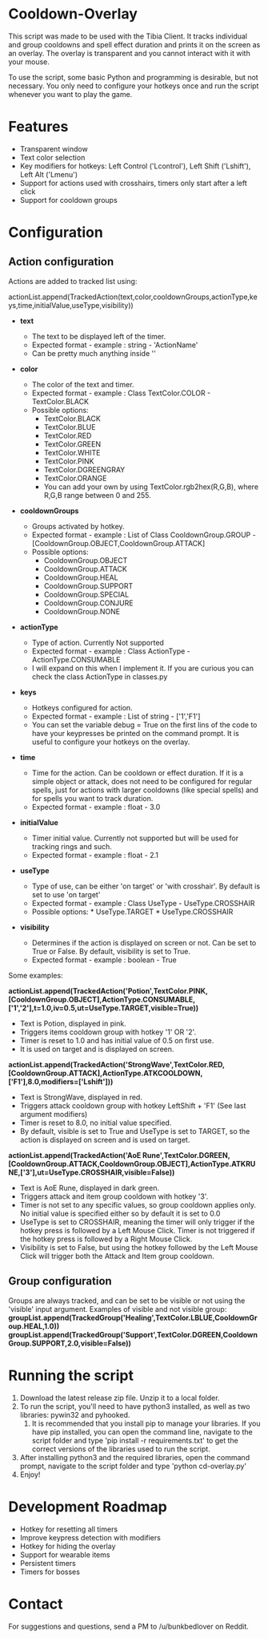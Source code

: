 # Cooldown-Overlay
This script was made to be used with the Tibia Client. It tracks individual and group cooldowns and spell effect duration and prints it on the screen as an overlay. The overlay is transparent and you cannot interact with it with your mouse.

To use the script, some basic Python and programming is desirable, but not necessary. You only need to configure your hotkeys once and run the script whenever you want to play the game.

# Features
* Transparent window
* Text color selection
* Key modifiers for hotkeys: Left Control ('Lcontrol'), Left Shift ('Lshift'), Left Alt ('Lmenu')
* Support for actions used with crosshairs, timers only start after a left click
* Support for cooldown groups

# Configuration
## Action configuration
Actions are added to tracked list using:

actionList.append(TrackedAction(text,color,cooldownGroups,actionType,keys,time,initialValue,useType,visibility))
* **text** 
	* The text to be displayed left of the timer. 
	* Expected format - example : string - 'ActionName'
	* Can be pretty much anything inside ''
	
* **color** 
	* The color of the text and timer. 
	* Expected format - example : Class TextColor.COLOR - TextColor.BLACK
	* Possible options:
		* TextColor.BLACK
		* TextColor.BLUE
		* TextColor.RED
		* TextColor.GREEN
		* TextColor.WHITE
		* TextColor.PINK
		* TextColor.DGREENGRAY
		* TextColor.ORANGE
		* You can add your own by using TextColor.rgb2hex(R,G,B), where R,G,B range between 0 and 255.		
	
* **cooldownGroups** 
	* Groups activated by hotkey.
	* Expected format - example : List of Class CooldownGroup.GROUP - [CooldownGroup.OBJECT,CooldownGroup.ATTACK]
	* Possible options:
		* CooldownGroup.OBJECT
		* CooldownGroup.ATTACK
		* CooldownGroup.HEAL
		* CooldownGroup.SUPPORT
		* CooldownGroup.SPECIAL
		* CooldownGroup.CONJURE
		* CooldownGroup.NONE
			
* **actionType**
	* Type of action. Currently Not supported
	* Expected format - example : Class ActionType - ActionType.CONSUMABLE
	* I will expand on this when I implement it. If you are curious you can check the class ActionType in classes.py
	
* **keys** 
	* Hotkeys configured for action.
	* Expected format - example : List of string - ['1','F1']
	* You can set the variable debug = True on the first lins of the code to have your keypresses be printed on the command prompt. It is useful to configure your hotkeys on the overlay.
	
* **time**
	* Time for the action. Can be cooldown or effect duration. If it is a simple object or attack, does not need to be configured for regular spells, just for actions with larger cooldowns (like special spells) and for spells you want to track duration.
	* Expected format - example : float - 3.0
	
* **initialValue**
	* Timer initial value. Currently not supported but will be used for tracking rings and such.
	* Expected format - example : float - 2.1
	
* **useType**
	* Type of use, can be either 'on target' or 'with crosshair'. By default is set to use 'on target'
	* Expected format - example : Class UseType - UseType.CROSSHAIR
	* Possible options:
			* UseType.TARGET
			* UseType.CROSSHAIR
	
* **visibility**
	* Determines if the action is displayed on screen or not. Can be set to True or False. By default, visibility is set to True.
	* Expected format - example : boolean - True
	

Some examples:

**actionList.append(TrackedAction('Potion',TextColor.PINK,[CooldownGroup.OBJECT],ActionType.CONSUMABLE,['1','2'],t=1.0,iv=0.5,ut=UseType.TARGET,visible=True))**
* Text is Potion, displayed in pink.
* Triggers items cooldown group with hotkey '1' OR '2'.
* Timer is reset to 1.0 and has initial value of 0.5 on first use. 
* It is used on target and is displayed on screen.

**actionList.append(TrackedAction('StrongWave',TextColor.RED,[CooldownGroup.ATTACK],ActionType.ATKCOOLDOWN,['F1'],8.0,modifiers=['Lshift']))**
* Text is StrongWave, displayed in red.
* Triggers attack cooldown group with hotkey LeftShift + 'F1' (See last argument modifiers)
* Timer is reset to 8.0, no initial value specified.
* By default, visible is set to True and UseType is set to TARGET, so the action is displayed on screen and is used on target.

**actionList.append(TrackedAction('AoE Rune',TextColor.DGREEN,[CooldownGroup.ATTACK,CooldownGroup.OBJECT],ActionType.ATKRUNE,['3'],ut=UseType.CROSSHAIR,visible=False))**
* Text is AoE Rune, displayed in dark green.
* Triggers attack and item group cooldown with hotkey '3'.
* Timer is not set to any specific values, so group cooldown applies only. No initial value is specified either so by default it is set to 0.0
* UseType is set to CROSSHAIR, meaning the timer will only trigger if the hotkey press is followed by a Left Mouse Click. Timer is not triggered if the hotkey press is followed by a Right Mouse Click.
* Visibility is set to False, but using the hotkey followed by the Left Mouse Click will trigger both the Attack and Item group cooldown.

## Group configuration
Groups are always tracked, and can be set to be visible or not using the 'visible' input argument.
Examples of visible and not visible group:  
**groupList.append(TrackedGroup('Healing',TextColor.LBLUE,CooldownGroup.HEAL,1.0))**  
**groupList.append(TrackedGroup('Support',TextColor.DGREEN,CooldownGroup.SUPPORT,2.0,visible=False))**

# Running the script
1. Download the latest release zip file. Unzip it to a local folder.
1. To run the script, you'll need to have python3 installed, as well as two libraries: pywin32 and pyhooked.
	1. It is recommended that you install pip to manage your libraries. If you have pip installed, you can open the command line, navigate to the script folder and type 'pip install -r requirements.txt' to get the correct versions of the libraries used to run the script.
1. After installing python3 and the required libraries, open the command prompt, navigate to the script folder and type 'python cd-overlay.py'
1. Enjoy!



# Development Roadmap
* Hotkey for resetting all timers
* Improve keypress detection with modifiers
* Hotkey for hiding the overlay
* Support for wearable items
* Persistent timers
* Timers for bosses

# Contact
For suggestions and questions, send a PM to /u/bunkbedlover on Reddit.

